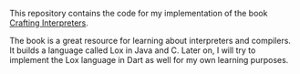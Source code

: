 This repository contains the code for my implementation of the book [Crafting Interpreters](https://craftinginterpreters.com/). 

The book is a great resource for learning about interpreters and compilers. It builds a language called Lox in Java and C.
Later on, I will try to implement the Lox language in Dart as well for my own learning purposes.